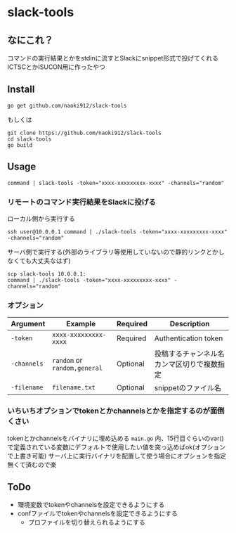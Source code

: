 # slack-tools

## なにこれ？

コマンドの実行結果とかをstdinに流すとSlackにsnippet形式で投げてくれる
ICTSCとかISUCON用に作ったやつ

## Install

```
go get github.com/naoki912/slack-tools
```

もしくは

```
git clone https://github.com/naoki912/slack-tools
cd slack-tools
go build
```

## Usage

```
command | slack-tools -token="xxxx-xxxxxxxxx-xxxx" -channels="random"
```

### リモートのコマンド実行結果をSlackに投げる

ローカル側から実行する
```
ssh user@10.0.0.1 command | ./slack-tools -token="xxxx-xxxxxxxxx-xxxx" -channels="random"
```

サーバ側で実行する(外部のライブラリ等使用していないので静的リンクとかしなくても大丈夫なはず)
```
scp slack-tools 10.0.0.1:
command | ./slack-tools -token="xxxx-xxxxxxxxx-xxxx" -channels="random"
```

### オプション

|Argument|Example|Required|Description|
|---|---|---|---|
|`-token`|`xxxx-xxxxxxxxx-xxxx`|Required|Authentication token|
|`-channels`|`random` or `random,general`|Optional|投稿するチャンネル名 カンマ区切りで複数指定|
|`-filename`|`filename.txt`|Optional|snippetのファイル名|

### いちいちオプションでtokenとかchannelsとかを指定するのが面倒くさい

tokenとかchannelsをバイナリに埋め込める
`main.go` 内、15行目ぐらいのvar()で定義されている変数にデフォルトで使用したい値を突っ込めばok(オプションで上書き可能)
サーバ上に実行バイナリを配置して使う場合にオプションを指定無くて済むので楽

## ToDo
* 環境変数でtokenやchannelsを設定できるようにする
* confファイルでtokenやchannelsを設定できるようにする
    - プロファイルを切り替えられるようにする
